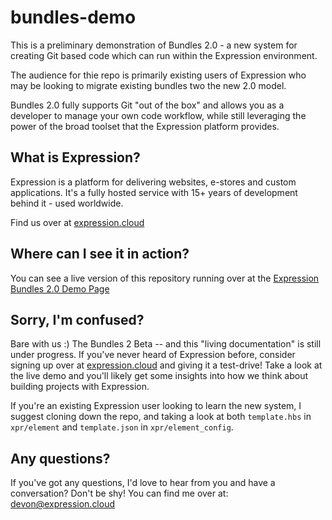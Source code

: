 # bundles-demo

This is a preliminary demonstration of Bundles 2.0 - a new system for creating Git based code which can run within the Expression environment.

The audience for thie repo is primarily existing users of Expression who may be looking to migrate existing bundles two the new 2.0 model. 

Bundles 2.0 fully supports Git "out of the box" and allows you as a developer to manage your own code workflow, while still leveraging the power of the broad toolset that the Expression platform provides.

## What is Expression?

Expression is a platform for delivering websites, e-stores and custom applications. It's a fully hosted service with 15+ years of development behind it - used worldwide.

Find us over at [expression.cloud](https://expression.cloud)

## Where can I see it in action?

You can see a live version of this repository running over at the [Expression Bundles 2.0 Demo Page](https://starchycrimsonvampire.xpr.cloud/)

## Sorry, I'm confused?

Bare with us :) The Bundles 2 Beta -- and this "living documentation" is still under progress. If you've never heard of Expression before, consider signing up over at [expression.cloud](https://expression.cloud) and giving it a test-drive! Take a look at the live demo and you'll likely get some insights into how we think about building projects with Expression. 

If you're an existing Expression user looking to learn the new system, I suggest cloning down the repo, and taking a look at both `template.hbs` in `xpr/element` and `template.json` in `xpr/element_config`.

## Any questions?

If you've got any questions, I'd love to hear from you and have a conversation? Don't be shy! You can find me over at: <devon@expression.cloud>
